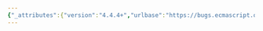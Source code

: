 ```yaml
---
{"_attributes":{"version":"4.4.4+","urlbase":"https://bugs.ecmascript.org/","maintainer":"dherman@mozilla.com"},"bug":{"bug_id":2190,"creation_ts":"2013-11-04 08:29:00 -0800","short_desc":"13  Statements and Declarations: Remove \"continue\" parameter in BreakableStatement production rule","delta_ts":"2013-11-08 13:09:29 -0800","product":"Draft for 6th Edition","component":"technical issue","version":"Rev 20: October 28, 2013 Draft","rep_platform":"All","op_sys":"All","bug_status":"RESOLVED","resolution":"FIXED","priority":"Normal","bug_severity":"normal","everconfirmed":true,"reporter":{"uid":"andrebargull","name":"André Bargull"},"assigned_to":{"uid":"allen","name":"Allen Wirfs-Brock"},"long_desc":[{"commentid":6436,"comment_count":0,"who":{"uid":"andrebargull","name":"André Bargull"},"bug_when":"2013-11-04 08:29:53 -0800","thetext":"13  ECMAScript Language: Statements and Declarations:\n\n> BreakableStatement[yield, return] :\n>   SwitchStatement[?yield, ?return, continue]\n\nSwitchStatement does not accept a \"continue\" parameter."},{"commentid":6454,"comment_count":1,"who":{"uid":"allen","name":"Allen Wirfs-Brock"},"bug_when":"2013-11-04 09:39:46 -0800","thetext":"fixed in rev21 editor's draft"},{"commentid":6585,"comment_count":2,"who":{"uid":"allen","name":"Allen Wirfs-Brock"},"bug_when":"2013-11-08 13:09:29 -0800","thetext":"fixed in rev21 draft"}]}}
---
```

